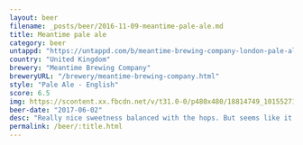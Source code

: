 ```yaml
---
layout: beer
filename: _posts/beer/2016-11-09-meantime-pale-ale.md
title: Meantime pale ale
category: beer
untappd: "https://untappd.com/b/meantime-brewing-company-london-pale-ale/12332"
country: "United Kingdom"
brewery: "Meantime Brewing Company"
breweryURL: "/brewery/meantime-brewing-company.html"
style: "Pale Ale - English"
score: 6.5
img: https://scontent.xx.fbcdn.net/v/t31.0-0/p480x480/18814749_10155271709063745_8770067347266766180_o.jpg?_nc_cat=102&_nc_ohc=STAhMI7UE5sAQkLALhlnrUAl40hX25y_pF8YFh6fHDrrSxnaZOa5Td2bQ&_nc_ht=scontent.xx&oh=2416fb93baf556528e8bff637f951e60&oe=5E41CC19
beer-date: "2017-06-02"
desc: "Really nice sweetness balanced with the hops. But seems like it is more of an amber than a pale"
permalink: /beer/:title.html
---
```

